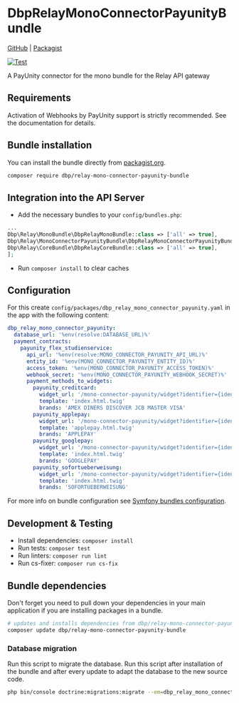 # DbpRelayMonoConnectorPayunityBundle

[GitHub](https://github.com/digital-blueprint/relay-mono-connector-payunity-bundle) |
[Packagist](https://packagist.org/packages/dbp/relay-mono-connector-payunity-bundle)

[![Test](https://github.com/digital-blueprint/relay-mono-connector-payunity-bundle/actions/workflows/test.yml/badge.svg)](https://github.com/digital-blueprint/relay-mono-connector-payunity-bundle/actions/workflows/test.yml)

A PayUnity connector for the mono bundle for the Relay API gateway

## Requirements

Activation of Webhooks by PayUnity support is strictly recommended. See the documentation for details.

## Bundle installation

You can install the bundle directly from [packagist.org](https://packagist.org/packages/dbp/relay-mono-connector-payunity-bundle).

```bash
composer require dbp/relay-mono-connector-payunity-bundle
```
## Integration into the API Server

* Add the necessary bundles to your `config/bundles.php`:

```php
...
Dbp\Relay\MonoBundle\DbpRelayMonoBundle::class => ['all' => true],
Dbp\Relay\MonoConnectorPayunityBundle\DbpRelayMonoConnectorPayunityBundle::class => ['all' => true],
Dbp\Relay\CoreBundle\DbpRelayCoreBundle::class => ['all' => true],
];
```

* Run `composer install` to clear caches

## Configuration

For this create `config/packages/dbp_relay_mono_connector_payunity.yaml` in the app with the following
content:

```yaml
dbp_relay_mono_connector_payunity:
  database_url: '%env(resolve:DATABASE_URL)%'
  payment_contracts:
    payunity_flex_studienservice:
      api_url: '%env(resolve:MONO_CONNECTOR_PAYUNITY_API_URL)%'
      entity_id: '%env(MONO_CONNECTOR_PAYUNITY_ENTITY_ID)%'
      access_token: '%env(MONO_CONNECTOR_PAYUNITY_ACCESS_TOKEN)%'
      webhook_secret: '%env(MONO_CONNECTOR_PAYUNITY_WEBHOOK_SECRET)%'
      payment_methods_to_widgets:
        payunity_creditcard:
          widget_url: '/mono-connector-payunity/widget?identifier={identifier}&lang={lang}'
          template: 'index.html.twig'
          brands: 'AMEX DINERS DISCOVER JCB MASTER VISA'
        payunity_applepay:
          widget_url: '/mono-connector-payunity/widget?identifier={identifier}&lang={lang}'
          template: 'applepay.html.twig'
          brands: 'APPLEPAY'
        payunity_googlepay:
          widget_url: '/mono-connector-payunity/widget?identifier={identifier}&lang={lang}'
          template: 'index.html.twig'
          brands: 'GOOGLEPAY'
        payunity_sofortueberweisung:
          widget_url: '/mono-connector-payunity/widget?identifier={identifier}&lang={lang}'
          template: 'index.html.twig'
          brands: 'SOFORTUEBERWEISUNG'
```

For more info on bundle configuration see [Symfony bundles configuration](https://symfony.com/doc/current/bundles/configuration.html).

## Development & Testing

* Install dependencies: `composer install`
* Run tests: `composer test`
* Run linters: `composer run lint`
* Run cs-fixer: `composer run cs-fix`

## Bundle dependencies

Don't forget you need to pull down your dependencies in your main application if you are installing packages in a bundle.

```bash
# updates and installs dependencies from dbp/relay-mono-connector-payunity-bundle
composer update dbp/relay-mono-connector-payunity-bundle
```

### Database migration

Run this script to migrate the database. Run this script after installation of the bundle and
after every update to adapt the database to the new source code.

```bash
php bin/console doctrine:migrations:migrate --em=dbp_relay_mono_connector_payunity_bundle
```
